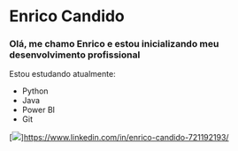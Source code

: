 # Enrico Candido

### Olá, me chamo Enrico e estou inicializando meu desenvolvimento profissional

Estou estudando atualmente:
* Python
* Java
* Power BI
* Git

[<img src="https://img.shields.io/badge/linkedin-%230077B5.svg?&style=for-the-badge&logo=linkedin&logoColor=white" />]https://www.linkedin.com/in/enrico-candido-721192193/

